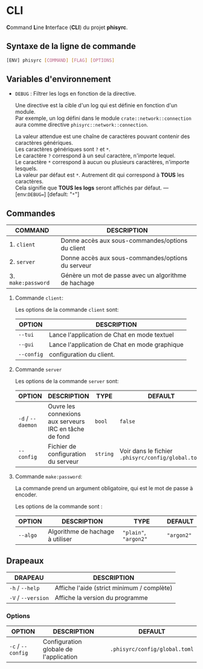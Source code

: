 # CLI

**C**ommand **L**ine **I**nterface (**CLI**) du projet **phisyrc**.

## Syntaxe de la ligne de commande

```sh
[ENV] phisyrc [COMMAND] [FLAG] [OPTIONS]
```

## Variables d'environnement

- `DEBUG` : Filtrer les logs en fonction de la directive.

  Une directive est la cible d'un log qui est définie en fonction d'un module.\
  Par exemple, un log défini dans le module `crate::network::connection` aura
  comme directive `phisyrc::network::connection`.

  La valeur attendue est une chaîne de caractères pouvant contenir des
  caractères génériques.\
  Les caractères génériques sont `?` et `*`.\
  Le caractère `?` correspond à un seul caractère, n'importe lequel.\
  Le caractère `*` correspond à aucun ou plusieurs caractères, n'importe
  lesquels.\
  La valeur par défaut est `*`. Autrement dit qui correspond à **TOUS** les
  caractères.\
  Cela signifie que **TOUS les logs** seront affichés par défaut. — [env:`DEBUG=`] [default: "`*`"]

## Commandes

| COMMAND            | DESCRIPTION                                          |
| ------------------ | ---------------------------------------------------- |
| 1. `client`        | Donne accès aux sous-commandes/options du client     |
| 2. `server`        | Donne accès aux sous-commandes/options du serveur    |
| 3. `make:password` | Génère un mot de passe avec un algorithme de hachage |

1. Commande `client`:

   Les options de la commande `client` sont:

	| OPTION     | DESCRIPTION                                   |
	|------------|-----------------------------------------------|
	| `--tui`    | Lance l'application de Chat en mode textuel   |
	| `--gui`    | Lance l'application de Chat en mode graphique |
	| `--config` | configuration du client.                      |

2. Commande `server`

   Les options de la commande `server` sont:

	| OPTION            | DESCRIPTION                                            | TYPE     | DEFAULT                                            |
	|-------------------|--------------------------------------------------------|----------|----------------------------------------------------|
	| `-d` / `--daemon` | Ouvre les connexions aux serveurs IRC en tâche de fond | `bool`   | `false`                                            |
	| `--config`        | Fichier de configuration du serveur                    | `string` | Voir dans le fichier `.phisyrc/config/global.toml` |


3. Commande `make:password`:

   La commande prend un argument obligatoire, qui est le mot de passe à encoder.

   Les options de la commande sont :

   | OPTION   | DESCRIPTION                      | TYPE                  | DEFAULT    |
   |----------|----------------------------------|-----------------------|------------|
   | `--algo` | Algorithme de hachage à utiliser | `"plain"`, `"argon2"` | `"argon2"` |

## Drapeaux

| DRAPEAU            | DESCRIPTION                                |
| ------------------ | ------------------------------------------ |
| `-h` / `--help`    | Affiche l'aide (strict minimum / complète) |
| `-V` / `--version` | Affiche la version du programme            |

### Options

| OPTION            | DESCRIPTION                            | DEFAULT                        |
|-------------------|----------------------------------------|--------------------------------|
| `-c` / `--config` | Configuration globale de l'application | `.phisyrc/config/global.toml`  |
